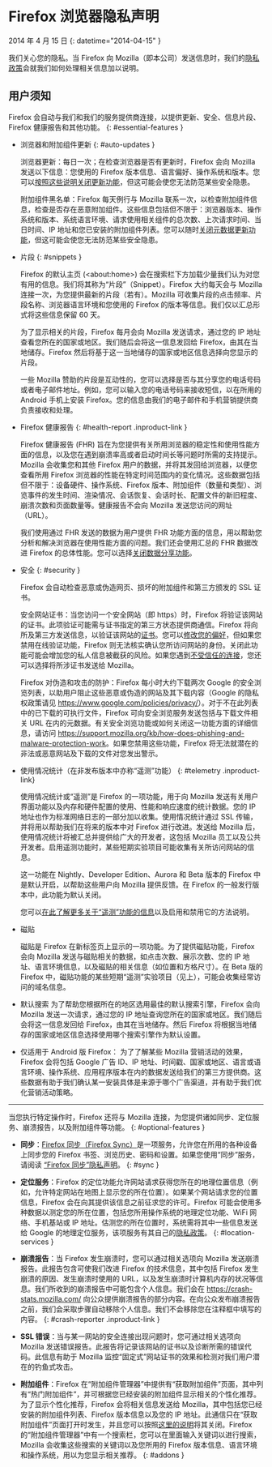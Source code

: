 # Firefox 浏览器隐私声明

2014 年 4 月 15 日
{: datetime="2014-04-15" }

我们关心您的隐私。当 Firefox 向 Mozilla（即本公司）发送信息时，我们的[隐私政策](https://www.mozilla.org/privacy/)会就我们如何处理相关信息加以说明。

## 用户须知

Firefox 会自动与我们和我们的服务提供商连接，以提供更新、安全、信息片段、Firefox 健康报告和其他功能。
{: #essential-features }

* 浏览器和附加组件更新
  {: #auto-updates }

	浏览器更新：每日一次；在检查浏览器是否有更新时，Firefox 会向 Mozilla 发送以下信息：您使用的 Firefox 版本信息、语言偏好、操作系统和版本。您可以[按照这些说明关闭更新功能](https://support.mozilla.org/kb/how-stop-firefox-automatically-making-connections#w_caacieoeuiiu)，但这可能会使您无法防范某些安全隐患。

	附加组件黑名单：Firefox 每天例行与 Mozilla 联系一次，以检查附加组件信息，检查是否存在恶意附加组件。这些信息包括但不限于：浏览器版本、操作系统和版本、系统语言环境、请求使用相关组件的总次数、上次请求时间、当日时间、IP 地址和您已安装的附加组件列表。您可以随时[关闭元数据更新功能](https://blog.mozilla.org/addons/how-to-opt-out-of-add-on-metadata-updates/)，但这可能会使您无法防范某些安全隐患。

* 片段
  {: #snippets }

	Firefox 的默认主页 (&lt;about:home&gt;) 会在搜索栏下方加载少量我们认为对您有用的信息。我们将其称为“片段”（Snippet）。Firefox 大约每天会与 Mozilla 连接一次，为您提供最新的片段（若有）。Mozilla 可收集片段的点击频率、片段名称、浏览器语言环境和您使用的 Firefox 的版本等信息。我们仅以汇总形式将这些信息保留 60 天。

	为了显示相关的片段，Firefox 每月会向 Mozilla 发送请求，通过您的 IP 地址查看您所在的国家或地区。我们随后会将这一信息发回给 Firefox，由其在当地储存。Firefox 然后将基于这一当地储存的国家或地区信息选择向您显示的片段。
	
	一些 Mozilla 赞助的片段是互动性的，您可以选择是否与其分享您的电话号码或者电子邮件地址。例如，您可以输入您的电话号码来接收短信，以在所用的 Android 手机上安装 Firefox。您的信息由我们的电子邮件和手机营销提供商负责接收和处理。

* Firefox 健康报告
  {: #health-report .inproduct-link } 

	Firefox 健康报告 (FHR) 旨在为您提供有关所用浏览器的稳定性和使用性能方面的信息，以及您在遇到崩溃率高或者启动时间长等问题时所需的支持提示。Mozilla 会收集您和其他 Firefox 用户的数据，并将其发回给浏览器，以便您查看所用 Firefox 浏览器的性能在特定时间范围内的变化情况。这些数据包括但不限于：设备硬件、操作系统、Firefox 版本、附加组件（数量和类型）、浏览事件的发生时间、渲染情况、会话恢复、会话时长、配置文件的新旧程度、崩溃次数和页面数量等。健康报告不会向 Mozilla 发送您访问的网址（URL）。

	我们使用通过 FHR 发送的数据为用户提供 FHR 功能方面的信息，用以帮助您分析和解决浏览器在使用性能方面的问题。我们还会使用汇总的 FHR 数据改进 Firefox 的总体性能。您可以选择[关闭数据分享功能](https://support.mozilla.org/kb/firefox-health-report-understand-your-browser-perf#w_dalioekaniehugiuugnije)。

* 安全
  {: #security }

	Firefox 会自动检查恶意或伪造网页、损坏的附加组件和第三方颁发的 SSL 证书。

	安全网站证书：当您访问一个安全网站（即 https）时，Firefox 将验证该网站的证书。此项验证可能需与证书指定的第三方状态提供商通信。Firefox 将向所及第三方发送信息，以验证该网站的[证书](https://support.mozilla.org/kb/secure-website-certificate)。您可以[修改您的偏好](https://support.mozilla.org/kb/advanced-settings-browsing-network-updates-encryption#w_gaidaoaiua)，但如果您禁用在线验证功能，Firefox 则无法核实确认您所访问网站的身份。关闭此功能可能会增加您的私人信息被截获的风险。如果您遇到[不受信任的连接](https://support.mozilla.org/kb/connection-untrusted-error-message)，您还可以选择将所涉证书发送给 Mozilla。

	Firefox 对伪造和攻击的防护：Firefox 每小时大约下载两次 Google 的安全浏览列表，以助用户阻止这些恶意或伪造的网站及其下载内容（Google 的隐私权政策请见 <https://www.google.com/policies/privacy/>）。对于不在此列表中的已下载的可执行文件，Firefox 可向安全浏览服务发送包括与下载文件相关 URL 在内的元数据。有关安全浏览功能或如何关闭这一功能方面的详细信息，请访问 <https://support.mozilla.org/kb/how-does-phishing-and-malware-protection-work>。如果您禁用这些功能，Firefox 将无法就潜在的非法或恶意网站及下载的文件对您发出警示。

* 使用情况统计（在非发布版本中亦称“遥测”功能）
  {: #telemetry .inproduct-link}

	使用情况统计或“遥测”是 Firefox 的一项功能，用于向 Mozilla 发送有关用户界面功能以及内存和硬件配置的使用、性能和响应速度的统计数据。您的 IP 地址也作为标准网络日志的一部分加以收集。使用情况统计通过 SSL 传输，并将用以帮助我们在将来的版本中对 Firefox 进行改进。发送给 Mozilla 后，使用情况统计将被汇总并提供给广大的开发者，这包括 Mozilla 员工以及公共开发者。启用遥测功能时，某些短期实验项目可能收集有关所访问网站的信息。

	这一功能在 Nightly、Developer Edition、Aurora 和 Beta 版本的 Firefox 中是默认开启，以帮助这些用户向 Mozilla 提供反馈。在 Firefox 的一般发行版本中，此功能为默认关闭。

	您可以[在此了解更多关于“遥测”功能的信息](https://support.mozilla.org/kb/send-performance-data-improve-firefox)以及启用和禁用它的方法说明。 

* 磁贴 

	磁贴是 Firefox 在新标签页上显示的一项功能。为了提供磁贴功能，Firefox 会向 Mozilla 发送与磁贴相关的数据，如点击次数、展示次数、您的 IP 地址、语言环境信息，以及磁贴的相关信息（如位置和方格尺寸）。在 Beta 版的 Firefox 中，磁贴功能的某些短期“遥测”实验项目（见上），可能会收集经常访问的域名信息。
	
* 默认搜索
	为了帮助您根据所在的地区选用最佳的默认搜索引擎，Firefox 会向 Mozilla 发送一次请求，通过您的 IP 地址查询您所在的国家或地区。我们随后会将这一信息发回给 Firefox，由其在当地储存。然后 Firefox 将根据当地储存的国家或地区信息选择使用哪个搜索引擎作为默认设置。

* 仅适用于 Android 版 Firefox：
为了了解某些 Mozilla 营销活动的效果，Firefox 会将包括 Google 广告 ID、IP 地址、时间戳、国家或地区、语言或语言环境、操作系统、应用程序版本在内的数据发送给我们的第三方提供商。这些数据有助于我们确认某一安装具体是来源于哪个广告渠道，并有助于我们优化营销活动策略。

---------------------------------------

当您执行特定操作时，Firefox 还将与 Mozilla 连接，为您提供诸如同步、定位服务、崩溃报告，以及附加组件等功能。
{: #optional-features }

* **同步**：[Firefox 同步（Firefox Sync）](https://www.mozilla.org/firefox/sync/)是一项服务，允许您在所用的各种设备上同步您的 Firefox 书签、浏览历史、密码和设置。如果您使用“同步”服务，请阅读 [“Firefox 同步”隐私声明](https://services.mozilla.com/privacy-policy/)。
{: #sync }

* **定位服务**：Firefox 的定位功能允许网站请求获得您所在的地理位置信息（例如，允许特定网站在地图上显示您的所在位置）。如果某个网站请求您的位置信息，Firefox 会在向其提供该信息之前征求您的许可。Firefox 可能会使用多种数据以测定您的所在位置，包括您所用操作系统的地理定位功能、WiFi 网络、手机基站或 IP 地址。估测您的所在位置时，系统需将其中一些信息发送给 Google 的地理定位服务，该项服务有其自己的[隐私政策](https://www.google.com/privacy/lsf.html)。
{: #location-services }

* **崩溃报告**：当 Firefox 发生崩溃时，您可以通过相关选项向 Mozilla 发送崩溃报告。此报告包含可使我们改进 Firefox 的技术信息，其中包括 Firefox 发生崩溃的原因、发生崩溃时使用的 URL，以及发生崩溃时计算机内存的状况等信息。我们所收到的崩溃报告中可能包含个人信息。我们会在 <https://crash-stats.mozilla.com/> 向公众提供崩溃报告的部分内容。在向公众发布崩溃报告之前，我们会采取步骤自动移除个人信息。我们不会移除您在注释框中填写的内容。
{: #crash-reporter .inproduct-link }

* **SSL 错误**：当与某一网站的安全连接出现问题时，您可通过相关选项向 Mozilla 发送错误报告。此报告将记录该网站的证书以及诊断所需的错误代码。此信息有助于 Mozilla 监控“固定式”网站证书的效果和检测对我们用户潜在的钓鱼式攻击。

* **附加组件**：Firefox 在“附加组件管理器”中提供有“获取附加组件”页面，其中列有“热门附加组件”，并可根据您已经安装的附加组件显示相关的个性化推荐。为了显示个性化推荐，Firefox 会将相关信息发送给 Mozilla，其中包括您已经安装的附加组件列表、Firefox 版本信息以及您的 IP 地址。此通信只在“获取附加组件”页面打开时发生，并且您可以按照[这里的说明](https://blog.mozilla.org/addons/how-to-opt-out-of-add-on-metadata-updates/)将其关闭。Firefox 的“附加组件管理器”中有一个搜索栏，您可以在里面输入关键词以进行搜索，Mozilla 会收集这些搜索的关键词以及您所用的 Firefox 版本信息、语言环境和操作系统，用以为您显示相关推荐。
{: #addons }
